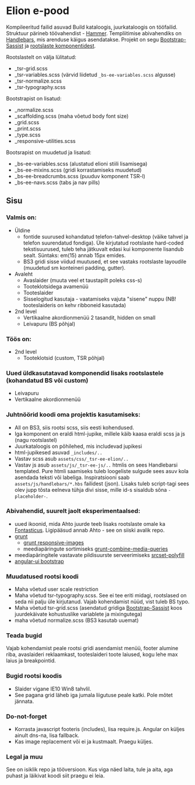 # Elion e-pood
Kompileeritud failid asuvad Build kataloogis, juurkataloogis on tööfailid. Struktuur pärineb töövahendist - [Hammer](http://hammerformac.com).
Templiitimise abivahendiks on [Handlebars](http://handlebarsjs.com/), mis arenduse käigus asendatakse. Projekt on segu [Bootstrap-Sassist](https://github.com/twbs/bootstrap-sass/tree/master/vendor/assets/stylesheets/bootstrap) ja [rootslaste komponentidest](http://responsivecode.teliasonera.com/). 

Rootslastelt on välja lülitatud:
  - _tsr-grid.scss
  - _tsr-variables.scss (värvid liidetud `_bs-ee-variables.scss` algusse)
  - _tsr-normalize.scss
  - _tsr-typography.scss

Bootstrapist on lisatud:
  - _normalize.scss  
  - _scaffolding.scss (maha võetud body font size)
  - _grid.scss  
  - _print.scss  
  - _type.scss  
  - _responsive-utilities.scss

Bootsrapist on muudetud ja lisatud:
  - _bs-ee-variables.scss (alustatud elioni stiili lisamisega)
  - _bs-ee-mixins.scss (gridi korrastamiseks muudetud)
  - _bs-ee-breadcrumbs.scss (puuduv komponent TSR-l)
  - _bs-ee-navs.scss (tabs ja nav pills)

## Sisu

### Valmis on:
- Üldine 
  - fontide suurused kohandatud telefon-tahvel-desktop (väike tahvel ja telefon suurendatud fondiga). Üle kirjutatud rootslaste hard-coded tekstisuurused, tuleb teha jätkuvalt edasi kui komponente lisandub sealt. Süntaks: em(15) annab 15px emides.
  - BS3 gridi sisse viidud muutused, et see vastaks rootslaste layoudile (muudetud sm konteineri padding, gutter).
- Avaleht 
  - Avaslaider (muuta veel et taustapilt poleks css-s)
  - Tooteklotsidega avamenüü
  - Tooteslaider
  - Sisselogitud kasutaja - vaatamiseks vajuta "sisene" nuppu (NB! tooteslaideris on kehv ribboneid kasutada)
- 2nd level
  - Vertikaalne akordionmenüü 2 tasandit, hidden on small
  - Leivapuru (BS põhjal)

### Töös on:
- 2nd level
  - Tooteklotsid (custom, TSR põhjal)

### Uued üldkasutatavad komponendid lisaks rootslastele (kohandatud BS või custom)
- Leivapuru
- Vertikaalne akordionmenüü


### Juhtnöörid koodi oma projektis kasutamiseks:
  - All on BS3, siis rootsi scss, siis eesti kohendused.
  - Iga komponent on eraldi html-jupike, millele käib kaasa eraldi scss ja js (nagu rootslastel)
  - Juurkataloogis on põhilehed, mis includevad jupikesi
  - html-jupikesed asuvad `_includes/..`
  - Vastav scss asub `assets/css/_tsr-ee-elion/..`
  - Vastav js asub `assets/js/_tsr-ee-js/..`
  htmlis on sees Handlebarsi templated. Pure htmli saamiseks tuleb loogeliste sulgude sees asuv kola asendada teksti või labeliga. Inspiratsiooni saab `assets/js/handlebars/*.hbs` failidest (json). Lisaks tuleb script-tagi sees olev jupp tõsta eelneva tühja divi sisse, mille id-s sisaldub sõna `-placeholder-`.


### Abivahendid, suurelt jaolt eksperimentaalsed:
- uued ikoonid, mida Ahto juurde teeb lisaks rootslaste omale ka [Fontasticus](http://fontastic.me/). Ligipääsud annab Ahto - see on siiski avalik repo.
- [grunt](http://gruntjs.com/)
	- [grunt responsive-images](https://github.com/andismith/grunt-responsive-images)
	- meediapäringute sortimiseks [grunt-combine-media-queries](https://github.com/buildingblocks/grunt-combine-media-queries)
- meediapäringitele vastavate pildisuurste serveerimiseks [srcset-polyfill](https://github.com/borismus/srcset-polyfill)
- [angular-ui bootstrap](http://angular-ui.github.io/bootstrap/)

### Muudatused rootsi koodi
- Maha võetud user scale restriction
- Maha võetud tsr-typography.scss. See ei tee eriti midagi, rootslased on seda nii palju üle kirjutanud. Vajab kohendamist nüüd, vist tuleb BS typo.
- Maha võetud tsr-grid.scss (asendatud gridiga [Bootstrap-Sassist](https://github.com/twbs/bootstrap-sass) koos juurdekäivate kohustuslike variablete ja mixingutega)
- maha võetud normalize.scss (BS3 kasutab uuemat)

### Teada bugid
Vajab kohendamist peale rootsi gridi asendamist menüü, footer alumine riba, avaslaideri reklaamkast, tooteslaideri toote laiused, kogu lehe max laius ja breakpointid.

### Bugid rootsi koodis
- Slaider vigane IE10 Win8 tahvlil.
- See pagana grid läheb iga jumala liigutuse peale katki. Pole mõtet jännata.
	
### Do-not-forget
- Korrasta javascript footeris (includes), lisa require.js. Angular on küljes ainult dns-na, lisa fallback.
- Kas image replacement või ei ja kustmaalt. Praegu küljes.

### Legal ja muu
See on isiklik repo ja tööversioon. Kus viga näed laita, tule ja aita, aga puhast ja läikivat koodi siit praegu ei leia.
